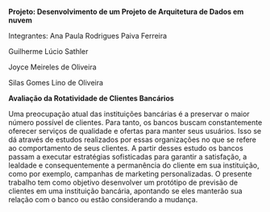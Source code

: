 **Projeto: Desenvolvimento de um Projeto de Arquitetura de Dados em nuvem**

Integrantes: Ana Paula Rodrigues Paiva Ferreira

 Guilherme Lúcio Sathler

 Joyce Meireles de Oliveira

 Silas Gomes Lino de Oliveira


**Avaliação da Rotatividade de Clientes Bancários**

 Uma preocupação atual das instituições bancárias é a preservar o maior número possível de clientes. Para tanto, os bancos buscam constantemente oferecer serviços de qualidade e ofertas para manter seus usuários. Isso se dá através de estudos realizados por essas organizações no que se refere ao comportamento de seus clientes. A partir desses estudo os bancos passam a executar estratégias sofisticadas para garantir a satisfação, a lealdade e consequentemente a permanência do cliente em sua instituição, como por exemplo, campanhas de marketing personalizadas.
  O presente trabalho tem como objetivo desenvolver um protótipo de previsão de clientes em uma instituição bancária, apontando se eles manterão sua relação com o banco ou estão considerando a mudança.
